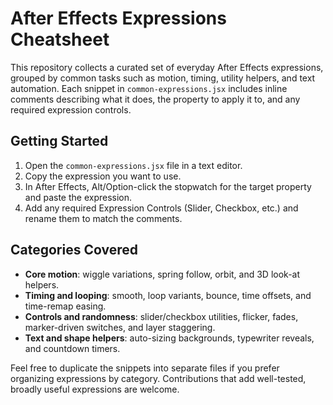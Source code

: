 # After Effects Expressions Cheatsheet

This repository collects a curated set of everyday After Effects expressions, grouped by common tasks such as motion, timing, utility helpers, and text automation. Each snippet in `common-expressions.jsx` includes inline comments describing what it does, the property to apply it to, and any required expression controls.

## Getting Started

1. Open the `common-expressions.jsx` file in a text editor.
2. Copy the expression you want to use.
3. In After Effects, Alt/Option-click the stopwatch for the target property and paste the expression.
4. Add any required Expression Controls (Slider, Checkbox, etc.) and rename them to match the comments.

## Categories Covered

- **Core motion**: wiggle variations, spring follow, orbit, and 3D look-at helpers.
- **Timing and looping**: smooth, loop variants, bounce, time offsets, and time-remap easing.
- **Controls and randomness**: slider/checkbox utilities, flicker, fades, marker-driven switches, and layer staggering.
- **Text and shape helpers**: auto-sizing backgrounds, typewriter reveals, and countdown timers.

Feel free to duplicate the snippets into separate files if you prefer organizing expressions by category. Contributions that add well-tested, broadly useful expressions are welcome.
